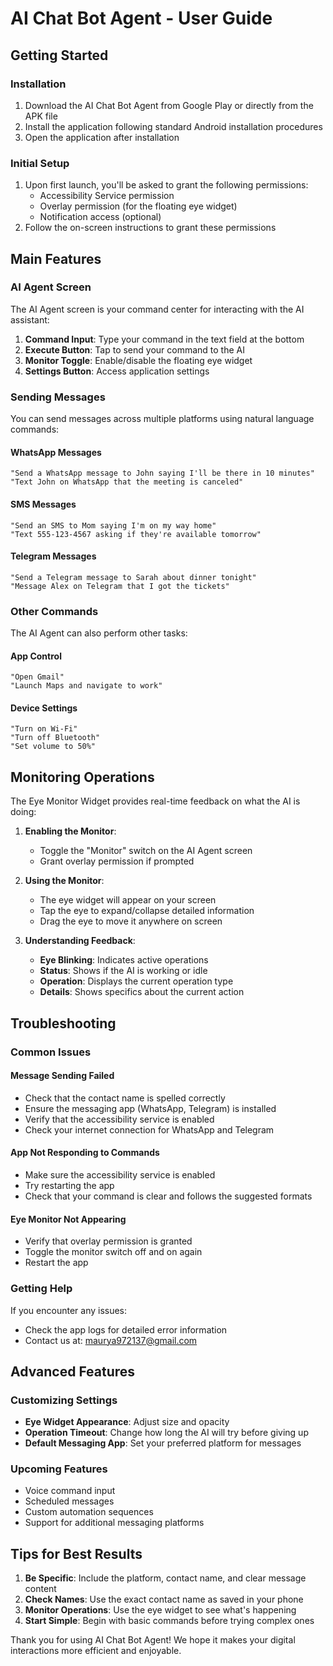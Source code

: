 # AI Chat Bot Agent - User Guide

## Getting Started

### Installation
1. Download the AI Chat Bot Agent from Google Play or directly from the APK file
2. Install the application following standard Android installation procedures
3. Open the application after installation

### Initial Setup
1. Upon first launch, you'll be asked to grant the following permissions:
   - Accessibility Service permission
   - Overlay permission (for the floating eye widget)
   - Notification access (optional)
2. Follow the on-screen instructions to grant these permissions

## Main Features

### AI Agent Screen

The AI Agent screen is your command center for interacting with the AI assistant:

1. **Command Input**: Type your command in the text field at the bottom
2. **Execute Button**: Tap to send your command to the AI
3. **Monitor Toggle**: Enable/disable the floating eye widget
4. **Settings Button**: Access application settings

### Sending Messages

You can send messages across multiple platforms using natural language commands:

#### WhatsApp Messages
```
"Send a WhatsApp message to John saying I'll be there in 10 minutes"
"Text John on WhatsApp that the meeting is canceled"
```

#### SMS Messages
```
"Send an SMS to Mom saying I'm on my way home"
"Text 555-123-4567 asking if they're available tomorrow"
```

#### Telegram Messages
```
"Send a Telegram message to Sarah about dinner tonight"
"Message Alex on Telegram that I got the tickets"
```

### Other Commands

The AI Agent can also perform other tasks:

#### App Control
```
"Open Gmail"
"Launch Maps and navigate to work"
```

#### Device Settings
```
"Turn on Wi-Fi"
"Turn off Bluetooth"
"Set volume to 50%"
```

## Monitoring Operations

The Eye Monitor Widget provides real-time feedback on what the AI is doing:

1. **Enabling the Monitor**:
   - Toggle the "Monitor" switch on the AI Agent screen
   - Grant overlay permission if prompted

2. **Using the Monitor**:
   - The eye widget will appear on your screen
   - Tap the eye to expand/collapse detailed information
   - Drag the eye to move it anywhere on screen

3. **Understanding Feedback**:
   - **Eye Blinking**: Indicates active operations
   - **Status**: Shows if the AI is working or idle
   - **Operation**: Displays the current operation type
   - **Details**: Shows specifics about the current action

## Troubleshooting

### Common Issues

#### Message Sending Failed
- Check that the contact name is spelled correctly
- Ensure the messaging app (WhatsApp, Telegram) is installed
- Verify that the accessibility service is enabled
- Check your internet connection for WhatsApp and Telegram

#### App Not Responding to Commands
- Make sure the accessibility service is enabled
- Try restarting the app
- Check that your command is clear and follows the suggested formats

#### Eye Monitor Not Appearing
- Verify that overlay permission is granted
- Toggle the monitor switch off and on again
- Restart the app

### Getting Help

If you encounter any issues:
- Check the app logs for detailed error information
- Contact us at: maurya972137@gmail.com

## Advanced Features

### Customizing Settings
- **Eye Widget Appearance**: Adjust size and opacity
- **Operation Timeout**: Change how long the AI will try before giving up
- **Default Messaging App**: Set your preferred platform for messages

### Upcoming Features
- Voice command input
- Scheduled messages
- Custom automation sequences
- Support for additional messaging platforms

## Tips for Best Results

1. **Be Specific**: Include the platform, contact name, and clear message content
2. **Check Names**: Use the exact contact name as saved in your phone
3. **Monitor Operations**: Use the eye widget to see what's happening
4. **Start Simple**: Begin with basic commands before trying complex ones

Thank you for using AI Chat Bot Agent! We hope it makes your digital interactions more efficient and enjoyable. 

